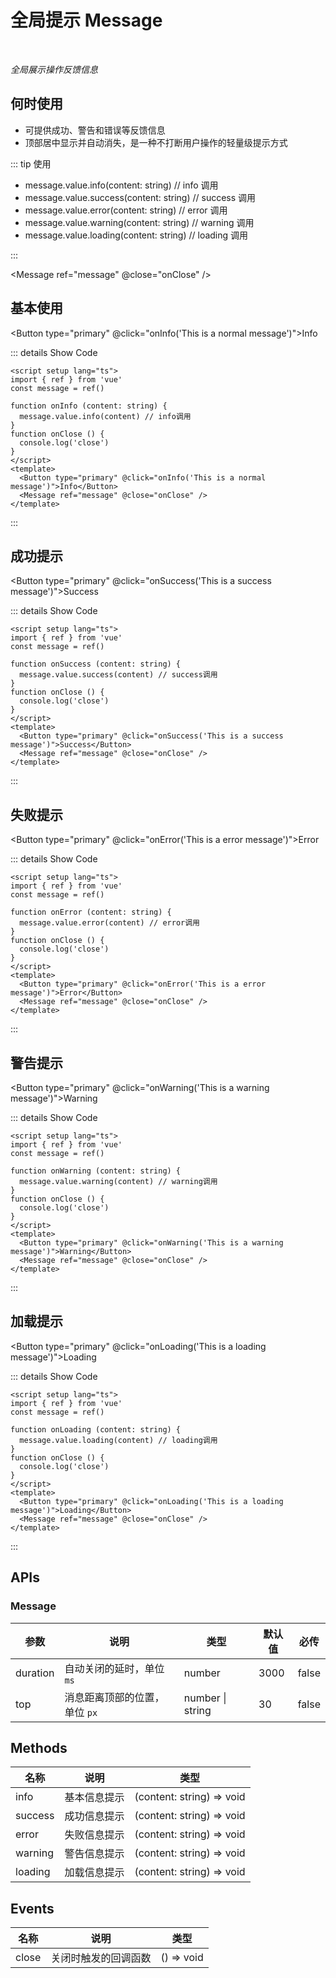 # 全局提示 Message

<BackTop />
<Watermark fullscreen content="Vue Amazing UI" />

<br/>

*全局展示操作反馈信息*

## 何时使用

- 可提供成功、警告和错误等反馈信息
- 顶部居中显示并自动消失，是一种不打断用户操作的轻量级提示方式

::: tip 使用

- message.value.info(content: string) // info 调用
- message.value.success(content: string) // success 调用
- message.value.error(content: string) // error 调用
- message.value.warning(content: string) // warning 调用
- message.value.loading(content: string) // loading 调用

:::

<script setup lang="ts">
import { ref } from 'vue'
const message = ref()

function onInfo (content: string) {
  message.value.info(content) // info调用
}
function onSuccess (content: string) {
  message.value.success(content) // success调用
}
function onError (content: string) {
  message.value.error(content) // error调用
}
function onWarning (content: string) {
  message.value.warning(content) // warning调用
}
function onLoading (content: string) {
  message.value.loading(content) // loading调用
}
function onClose () {
  console.log('close')
}
</script>

<Message ref="message" @close="onClose" />

## 基本使用

<Button type="primary" @click="onInfo('This is a normal message')">Info</Button>

::: details Show Code

```vue
<script setup lang="ts">
import { ref } from 'vue'
const message = ref()

function onInfo (content: string) {
  message.value.info(content) // info调用
}
function onClose () {
  console.log('close')
}
</script>
<template>
  <Button type="primary" @click="onInfo('This is a normal message')">Info</Button>
  <Message ref="message" @close="onClose" />
</template>
```

:::

## 成功提示

<Button type="primary" @click="onSuccess('This is a success message')">Success</Button>

::: details Show Code

```vue
<script setup lang="ts">
import { ref } from 'vue'
const message = ref()

function onSuccess (content: string) {
  message.value.success(content) // success调用
}
function onClose () {
  console.log('close')
}
</script>
<template>
  <Button type="primary" @click="onSuccess('This is a success message')">Success</Button>
  <Message ref="message" @close="onClose" />
</template>
```

:::

## 失败提示

<Button type="primary" @click="onError('This is a error message')">Error</Button>

::: details Show Code

```vue
<script setup lang="ts">
import { ref } from 'vue'
const message = ref()

function onError (content: string) {
  message.value.error(content) // error调用
}
function onClose () {
  console.log('close')
}
</script>
<template>
  <Button type="primary" @click="onError('This is a error message')">Error</Button>
  <Message ref="message" @close="onClose" />
</template>
```

:::

## 警告提示

<Button type="primary" @click="onWarning('This is a warning message')">Warning</Button>

::: details Show Code

```vue
<script setup lang="ts">
import { ref } from 'vue'
const message = ref()

function onWarning (content: string) {
  message.value.warning(content) // warning调用
}
function onClose () {
  console.log('close')
}
</script>
<template>
  <Button type="primary" @click="onWarning('This is a warning message')">Warning</Button>
  <Message ref="message" @close="onClose" />
</template>
```

:::

## 加载提示

<Button type="primary" @click="onLoading('This is a loading message')">Loading</Button>

::: details Show Code

```vue
<script setup lang="ts">
import { ref } from 'vue'
const message = ref()

function onLoading (content: string) {
  message.value.loading(content) // loading调用
}
function onClose () {
  console.log('close')
}
</script>
<template>
  <Button type="primary" @click="onLoading('This is a loading message')">Loading</Button>
  <Message ref="message" @close="onClose" />
</template>
```

:::

## APIs

### Message

参数 | 说明 | 类型 | 默认值 | 必传
-- | -- | -- | -- | --
duration | 自动关闭的延时，单位 `ms` | number | 3000 | false
top | 消息距离顶部的位置，单位 `px` | number &#124; string | 30 | false

## Methods

名称 | 说明 | 类型
-- | -- | --
info | 基本信息提示 | (content: string) => void
success | 成功信息提示 | (content: string) => void
error | 失败信息提示 | (content: string) => void
warning | 警告信息提示 | (content: string) => void
loading | 加载信息提示 | (content: string) => void

## Events

名称 | 说明 | 类型
-- | -- | --
close | 关闭时触发的回调函数 | () => void
